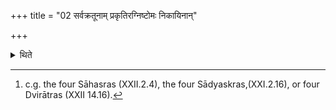 +++
title = "02 सर्वक्रतूनाम् प्रकृतिरग्निष्टोमः निकायिनान्"

+++

<details><summary>थिते</summary>

2. The basic paradigm for all the sacrifices is Agniṣṭoma; that for the (sacrifices which) form group (and are mentioned under one name)[^1] the first (one is the basic paradigm); or as has been mentioned.  

[^1]: c.g. the four Sāhasras (XXII.2.4), the four Sādyaskras,(XXI.2.16), or four Dvirātras (XXII 14.16).   

</details>
